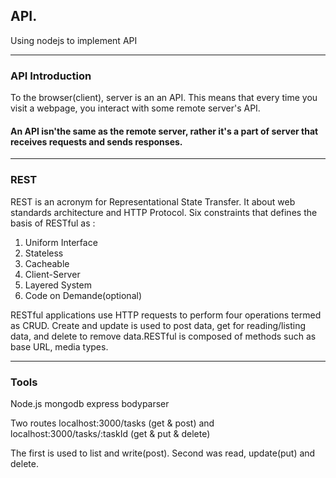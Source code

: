 ## API.  

Using nodejs to implement API  

---  
  
### API Introduction  
To the browser(client), server is an an API. This means that every time you visit a webpage, you interact with some remote server's API.  
#### **An API isn'the same as the remote server, rather it's a part of server that receives requests and sends responses.**  

---   

### REST  
  
  REST is an acronym for Representational State Transfer. It about web standards architecture and HTTP Protocol. Six constraints that defines the basis of RESTful as :  

1. Uniform Interface  
2. Stateless  
3. Cacheable  
4. Client-Server  
5. Layered System  
6. Code on Demande(optional)  

RESTful applications use HTTP requests to perform four operations termed as CRUD. Create and update is used to post data, get for reading/listing data, and delete to remove data.RESTful is composed of methods such as base URL, media types.  

---  
  
### Tools  
  
Node.js mongodb express bodyparser

Two routes localhost:3000/tasks (get & post) and localhost:3000/tasks/:taskId (get & put & delete)

The first is used to list and write(post). Second was read, update(put) and delete.  
